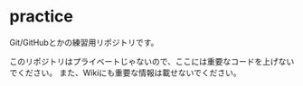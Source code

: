practice
========

Git/GitHubとかの練習用リポジトリです。  

このリポジトリはプライベートじゃないので、ここには重要なコードを上げないでください。
また、Wikiにも重要な情報は載せないでください。
